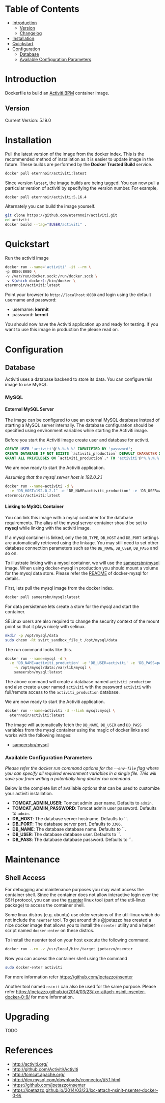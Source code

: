 # Table of Contents
- [Introduction](#introduction)
    - [Version](#version)
    - [Changelog](Changelog.md)
- [Installation](#installation)
- [Quickstart](#quickstart)
- [Configuration](#configuration)
  - [Database](#database)
  - [Available Configuration Parameters](#available-configuration-parameters)

# Introduction

Dockerfile to build an [Activiti BPM](#http://www.activiti.org/) container image.

## Version

Current Version: 5.19.0

# Installation

Pull the latest version of the image from the docker index. This is the recommended method of installation as it is easier to update image in the future. These builds are performed by the **Docker Trusted Build** service.

```bash
docker pull eternnoir/activiti:latest
```

Since version `latest`, the image builds are being tagged. You can now pull a particular version of activiti by specifying the version number. For example,

```bash
docker pull eternnoir/activiti:5.16.4
```

Alternately you can build the image yourself.

```bash
git clone https://github.com/eternnoir/activiti.git
cd activiti
docker build --tag="$USER/activiti" .
```

# Quickstart

Run the activiti image

```bash
docker run --name='activiti' -it --rm \
-p 8080:8080 \
-v /var/run/docker.sock:/run/docker.sock \
-v $(which docker):/bin/docker \
eternnoir/activiti:latest
```

Point your browser to `http://localhost:8080` and login using the default username and password:

* username: **kermit**
* password: **kermit**

You should now have the Activiti application up and ready for testing. If you want to use this image in production the please read on.


# Configuration

## Database

Activiti uses a database backend to store its data. You can configure this image to use MySQL.

### MySQL

#### External MySQL Server

The image can be configured to use an external MySQL database instead of starting a MySQL server internally. The database configuration should be specified using environment variables while starting the Activiti image.

Before you start the Activiti image create user and database for activiti.

```sql
CREATE USER 'activiti'@'%.%.%.%' IDENTIFIED BY 'password';
CREATE DATABASE IF NOT EXISTS `activiti_production` DEFAULT CHARACTER SET `utf8` COLLATE `utf8_unicode_ci`;
GRANT ALL PRIVILEGES ON `activiti_production`.* TO 'activiti'@'%.%.%.%';
```

We are now ready to start the Activiti application.

*Assuming that the mysql server host is 192.0.2.1*

```bash
docker run --name=activiti -d \
  -e 'DB_HOST=192.0.2.1’ -e 'DB_NAME=activiti_production' -e 'DB_USER=activiti’ -e 'DB_PASS=password' \
eternnoir/activiti:latest
```

#### Linking to MySQL Container

You can link this image with a mysql container for the database requirements. The alias of the mysql server container should be set to **mysql** while linking with the activiti image.

If a mysql container is linked, only the `DB_TYPE`, `DB_HOST` and `DB_PORT` settings are automatically retrieved using the linkage. You may still need to set other database connection parameters such as the `DB_NAME`, `DB_USER`, `DB_PASS` and so on.

To illustrate linking with a mysql container, we will use the [sameersbn/mysql](https://github.com/sameersbn/docker-mysql) image. When using docker-mysql in production you should mount a volume for the mysql data store. Please refer the [README](https://github.com/sameersbn/docker-mysql/blob/master/README.md) of docker-mysql for details.

First, lets pull the mysql image from the docker index.

```bash
docker pull sameersbn/mysql:latest
```

For data persistence lets create a store for the mysql and start the container.

SELinux users are also required to change the security context of the mount point so that it plays nicely with selinux.

```bash
mkdir -p /opt/mysql/data
sudo chcon -Rt svirt_sandbox_file_t /opt/mysql/data
```

The run command looks like this.

```bash
docker run --name=mysql -d \
  -e 'DB_NAME=activiti_production' -e 'DB_USER=activiti' -e 'DB_PASS=password' \
	-v /opt/mysql/data:/var/lib/mysql \
	sameersbn/mysql:latest
```

The above command will create a database named `activiti_production` and also create a user named `activiti` with the password `activiti` with full/remote access to the `activiti_production` database.

We are now ready to start the Activiti application.

```bash
docker run --name=activiti -d --link mysql:mysql \
  eternnoir/activiti:latest
```

The image will automatically fetch the `DB_NAME`, `DB_USER` and `DB_PASS` variables from the mysql container using the magic of docker links and works with the following images:
 - [sameersbn/mysql](https://registry.hub.docker.com/u/sameersbn/mysql/)

### Available Configuration Parameters

*Please refer the docker run command options for the `--env-file` flag where you can specify all required environment variables in a single file. This will save you from writing a potentially long docker run command.*

Below is the complete list of available options that can be used to customize your activiti installation.

- **TOMCAT_ADMIN_USER**: Tomcat admin user name. Defaults to `admin`.
- **TOMCAT_ADMIN_PASSWORD**: Tomcat admin user password. Defaults to `admin`.
- **DB_HOST**: The database server hostname. Defaults to ``.
- **DB_PORT**: The database server port. Defaults to `3306`.
- **DB_NAME**: The database database name. Defaults to ``.
- **DB_USER**: The database database user. Defaults to ``.
- **DB_PASS**: The database database password. Defaults to ``.

# Maintenance

## Shell Access

For debugging and maintenance purposes you may want access the container shell. Since the container does not allow interactive login over the SSH protocol, you can use the [nsenter](http://man7.org/linux/man-pages/man1/nsenter.1.html) linux tool (part of the util-linux package) to access the container shell.

Some linux distros (e.g. ubuntu) use older versions of the util-linux which do not include the `nsenter` tool. To get around this @jpetazzo has created a nice docker image that allows you to install the `nsenter` utility and a helper script named `docker-enter` on these distros.

To install the nsenter tool on your host execute the following command.

```bash
docker run --rm -v /usr/local/bin:/target jpetazzo/nsenter
```

Now you can access the container shell using the command

```bash
sudo docker-enter activiti
```

For more information refer https://github.com/jpetazzo/nsenter

Another tool named `nsinit` can also be used for the same purpose. Please refer https://jpetazzo.github.io/2014/03/23/lxc-attach-nsinit-nsenter-docker-0-9/ for more information.

# Upgrading

TODO

# References

* http://activiti.org/
* http://github.com/Activiti/Activiti
* http://tomcat.apache.org/
* http://dev.mysql.com/downloads/connector/j/5.1.html
* https://github.com/jpetazzo/nsenter
* https://jpetazzo.github.io/2014/03/23/lxc-attach-nsinit-nsenter-docker-0-9/
